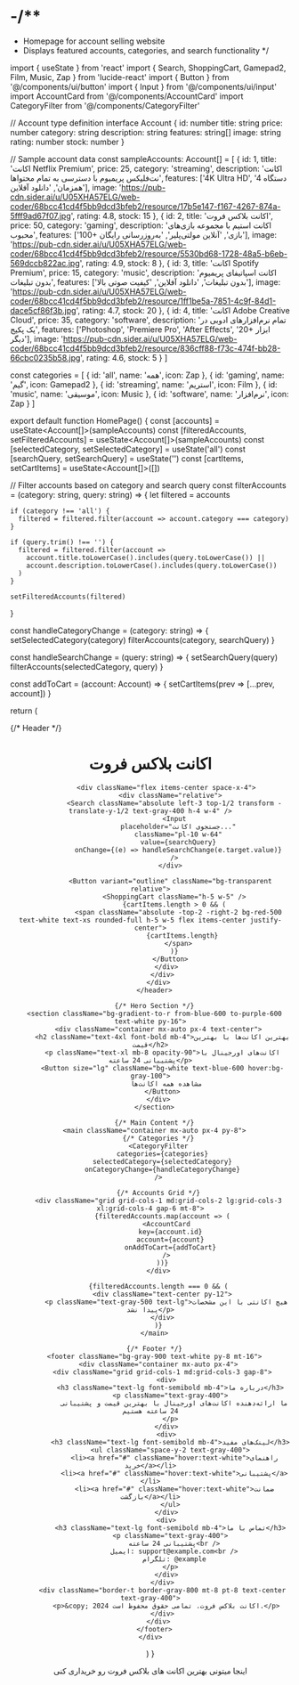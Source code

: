 # -/**
 * Homepage for account selling website
 * Displays featured accounts, categories, and search functionality
 */

import { useState } from 'react'
import { Search, ShoppingCart, Gamepad2, Film, Music, Zap } from 'lucide-react'
import { Button } from '@/components/ui/button'
import { Input } from '@/components/ui/input'
import AccountCard from '@/components/AccountCard'
import CategoryFilter from '@/components/CategoryFilter'

// Account type definition
interface Account {
  id: number
  title: string
  price: number
  category: string
  description: string
  features: string[]
  image: string
  rating: number
  stock: number
}

// Sample account data
const sampleAccounts: Account[] = [
  {
    id: 1,
    title: 'اکانت Netflix Premium',
    price: 25,
    category: 'streaming',
    description: 'اکانت نت‌فلیکس پریمیوم با دسترسی به تمام محتواها',
    features: ['4K Ultra HD', '4 دستگاه همزمان', 'دانلود آفلاین'],
    image: 'https://pub-cdn.sider.ai/u/U05XHA57ELG/web-coder/68bcc41cd4f5bb9dcd3bfeb2/resource/17b5e147-f167-4267-874a-5fff9ad67f07.jpg',
    rating: 4.8,
    stock: 15
  },
  {
    id: 2,
    title: 'اکانت بلاکس فروت',
    price: 50,
    category: 'gaming',
    description: 'اکانت استیم با مجموعه بازی‌های محبوب',
    features: ['100+ بازی', 'آنلاین مولتی‌پلیر', 'به‌روزرسانی رایگان'],
    image: 'https://pub-cdn.sider.ai/u/U05XHA57ELG/web-coder/68bcc41cd4f5bb9dcd3bfeb2/resource/5530bd68-1728-48a5-b6eb-569dccb822ac.jpg',
    rating: 4.9,
    stock: 8
  },
  {
    id: 3,
    title: 'اکانت Spotify Premium',
    price: 15,
    category: 'music',
    description: 'اکانت اسپاتیفای پریمیوم بدون تبلیغات',
    features: ['بدون تبلیغات', 'دانلود آفلاین', 'کیفیت صوتی بالا'],
    image: 'https://pub-cdn.sider.ai/u/U05XHA57ELG/web-coder/68bcc41cd4f5bb9dcd3bfeb2/resource/1ff1be5a-7851-4c9f-84d1-dace5cf86f3b.jpg',
    rating: 4.7,
    stock: 20
  },
  {
    id: 4,
    title: 'اکانت Adobe Creative Cloud',
    price: 35,
    category: 'software',
    description: 'تمام نرم‌افزارهای ادوبی در یک پکیج',
    features: ['Photoshop', 'Premiere Pro', 'After Effects', '20+ ابزار دیگر'],
    image: 'https://pub-cdn.sider.ai/u/U05XHA57ELG/web-coder/68bcc41cd4f5bb9dcd3bfeb2/resource/836cff88-f73c-474f-bb28-66cbc0235b58.jpg',
    rating: 4.6,
    stock: 5
  }
]

const categories = [
  { id: 'all', name: 'همه', icon: Zap },
  { id: 'gaming', name: 'گیم', icon: Gamepad2 },
  { id: 'streaming', name: 'استریم', icon: Film },
  { id: 'music', name: 'موسیقی', icon: Music },
  { id: 'software', name: 'نرم‌افزار', icon: Zap }
]

export default function HomePage() {
  const [accounts] = useState<Account[]>(sampleAccounts)
  const [filteredAccounts, setFilteredAccounts] = useState<Account[]>(sampleAccounts)
  const [selectedCategory, setSelectedCategory] = useState('all')
  const [searchQuery, setSearchQuery] = useState('')
  const [cartItems, setCartItems] = useState<Account[]>([])

  // Filter accounts based on category and search query
  const filterAccounts = (category: string, query: string) => {
    let filtered = accounts

    if (category !== 'all') {
      filtered = filtered.filter(account => account.category === category)
    }

    if (query.trim() !== '') {
      filtered = filtered.filter(account =>
        account.title.toLowerCase().includes(query.toLowerCase()) ||
        account.description.toLowerCase().includes(query.toLowerCase())
      )
    }

    setFilteredAccounts(filtered)
  }

  const handleCategoryChange = (category: string) => {
    setSelectedCategory(category)
    filterAccounts(category, searchQuery)
  }

  const handleSearchChange = (query: string) => {
    setSearchQuery(query)
    filterAccounts(selectedCategory, query)
  }

  const addToCart = (account: Account) => {
    setCartItems(prev => [...prev, account])
  }

  return (
    <div className="min-h-screen bg-gradient-to-br from-gray-50 to-gray-100">
      {/* Header */}
      <header className="bg-white shadow-sm sticky top-0 z-50">
        <div className="container mx-auto px-4 py-4">
          <div className="flex items-center justify-between">
            <div className="flex items-center space-x-2">
              <Zap className="h-8 w-8 text-blue-600" />
              <h1 className="text-2xl font-bold text-gray-900">اکانت بلاکس فروت</h1>
            </div>
            
            <div className="flex items-center space-x-4">
              <div className="relative">
                <Search className="absolute left-3 top-1/2 transform -translate-y-1/2 text-gray-400 h-4 w-4" />
                <Input
                  placeholder="جستجوی اکانت..."
                  className="pl-10 w-64"
                  value={searchQuery}
                  onChange={(e) => handleSearchChange(e.target.value)}
                />
              </div>
              
              <Button variant="outline" className="bg-transparent relative">
                <ShoppingCart className="h-5 w-5" />
                {cartItems.length > 0 && (
                  <span className="absolute -top-2 -right-2 bg-red-500 text-white text-xs rounded-full h-5 w-5 flex items-center justify-center">
                    {cartItems.length}
                  </span>
                )}
              </Button>
            </div>
          </div>
        </div>
      </header>

      {/* Hero Section */}
      <section className="bg-gradient-to-r from-blue-600 to-purple-600 text-white py-16">
        <div className="container mx-auto px-4 text-center">
          <h2 className="text-4xl font-bold mb-4">بهترین اکانت‌ها با بهترین قیمت</h2>
          <p className="text-xl mb-8 opacity-90">اکانت‌های اورجینال با پشتیبانی 24 ساعته</p>
          <Button size="lg" className="bg-white text-blue-600 hover:bg-gray-100">
            مشاهده همه اکانت‌ها
          </Button>
        </div>
      </section>

      {/* Main Content */}
      <main className="container mx-auto px-4 py-8">
        {/* Categories */}
        <CategoryFilter
          categories={categories}
          selectedCategory={selectedCategory}
          onCategoryChange={handleCategoryChange}
        />

        {/* Accounts Grid */}
        <div className="grid grid-cols-1 md:grid-cols-2 lg:grid-cols-3 xl:grid-cols-4 gap-6 mt-8">
          {filteredAccounts.map(account => (
            <AccountCard
              key={account.id}
              account={account}
              onAddToCart={addToCart}
            />
          ))}
        </div>

        {filteredAccounts.length === 0 && (
          <div className="text-center py-12">
            <p className="text-gray-500 text-lg">هیچ اکانتی با این مشخصات پیدا نشد</p>
          </div>
        )}
      </main>

      {/* Footer */}
      <footer className="bg-gray-900 text-white py-8 mt-16">
        <div className="container mx-auto px-4">
          <div className="grid grid-cols-1 md:grid-cols-3 gap-8">
            <div>
              <h3 className="text-lg font-semibold mb-4">درباره ما</h3>
              <p className="text-gray-400">
                ما ارائه‌دهنده اکانت‌های اورجینال با بهترین قیمت و پشتیبانی 24 ساعته هستیم
              </p>
            </div>
            <div>
              <h3 className="text-lg font-semibold mb-4">لینک‌های مفید</h3>
              <ul className="space-y-2 text-gray-400">
                <li><a href="#" className="hover:text-white">راهنمای خرید</a></li>
                <li><a href="#" className="hover:text-white">پشتیبانی</a></li>
                <li><a href="#" className="hover:text-white">ضمانت بازگشت</a></li>
              </ul>
            </div>
            <div>
              <h3 className="text-lg font-semibold mb-4">تماس با ما</h3>
              <p className="text-gray-400">
                پشتیبانی 24 ساعته<br />
                ایمیل: support@example.com<br />
                تلگرام: @example
              </p>
            </div>
          </div>
          <div className="border-t border-gray-800 mt-8 pt-8 text-center text-gray-400">
            <p>&copy; 2024 اکانت بلاکس فروت. تمامی حقوق محفوظ است.</p>
          </div>
        </div>
      </footer>
    </div>
  )
}

اینجا میتونی بهترین اکانت های بلاکس فروت رو خریداری کنی
